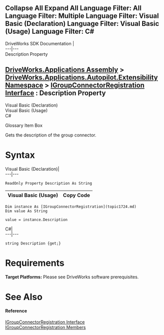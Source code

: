 Collapse All Expand All Language Filter: All  Language Filter: Multiple  Language Filter: Visual Basic (Declaration) Language Filter: Visual Basic (Usage) Language Filter: C#  
---  
DriveWorks SDK Documentation  |   
---|---  
Description Property   
  
[DriveWorks.Applications Assembly](topic13.md) > [DriveWorks.Applications.Autopilot.Extensibility Namespace](topic1633.md) > [IGroupConnectorRegistration Interface](topic1724.md) : Description Property  
---  
  
Visual Basic (Declaration)    
Visual Basic (Usage)    
C# 

Glossary Item Box

Gets the description of the group connector. 

# Syntax

Visual Basic (Declaration)|   
---|---  
      
    
    ReadOnly Property Description As String  
  
Visual Basic (Usage)| Copy Code  
---|---  
      
    
    Dim instance As [IGroupConnectorRegistration](topic1724.md)
    Dim value As String
     
    value = instance.Description  
  
C#|   
---|---  
      
    
    string Description {get;}  
  
# Requirements

**Target Platforms:** Please see DriveWorks software prerequisites.

# See Also

#### Reference

[IGroupConnectorRegistration Interface](topic1724.md)   
[IGroupConnectorRegistration Members](topic1725.md)


